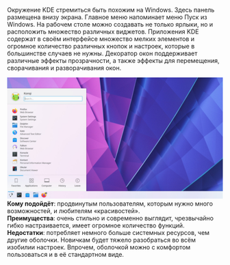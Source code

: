 Окружение KDE стремиться быть похожим на Windows. Здесь панель размещена внизу экрана. Главное меню напоминает меню Пуск из Windows. На рабочем столе можно создавать не только ярлыки, но и расположить множество различных виджетов. Приложения KDE содержат в своём интерфейсе множество мелких элементов и огромное количество различных кнопок и настроек, которые в большинстве случаев не нужны. Декоратор окон поддерживает различные эффекты прозрачности, а также эффекты для перемещения, сворачивания и разворачивания окон.


![image.png](./images/obolochka-kde-plasma_1.png)  
**Кому подойдёт**: продвинутым пользователям, которым нужно много возможностей, и любителям «красивостей».  
**Преимущества**: очень стильно и современно выглядит, чрезвычайно гибко настраивается, имеет огромное количество функций.  
**Недостатки**: потребляет немного больше системных ресурсов, чем другие оболочки. Новичкам будет тяжело разобраться во всём изобилии настроек. Впрочем, оболочкой можно с комфортом пользоваться и в её стандартном виде.

